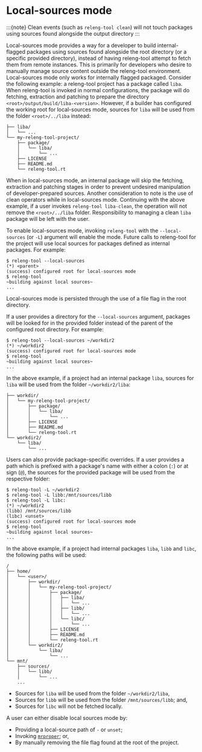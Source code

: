 # Local-sources mode

:::{note}
Clean events (such as `releng-tool clean`) will not touch packages using
sources found alongside the output directory
:::

Local-sources mode provides a way for a developer to build internal-flagged
packages using sources found alongside the root directory (or a specific
provided directory), instead of having releng-tool attempt to fetch them
from remote instances. This is primarily for developers who desire to
manually manage source content outside the releng-tool environment.
Local-sources mode only works for internally flagged packaged. Consider
the following example: a releng-tool project has a package called
`liba`. When releng-tool is invoked in normal configurations, the
package will do fetching, extraction and patching to prepare the directory
`<root>/output/build/liba-<version>`. However, if a builder has
configured the working root for local-sources mode, sources for `liba`
will be used from the folder `<root>/../liba` instead:

```
├── liba/
│   └── ...
└── my-releng-tool-project/
    ├── package/
    │   └── liba/
    │       └── ...
    ├── LICENSE
    ├── README.md
    └── releng-tool.rt
```

When in local-sources mode, an internal package will skip the fetching,
extraction and patching stages in order to prevent undesired manipulation
of developer-prepared sources. Another consideration to note is the use
of clean operators while in local-sources mode. Continuing with the above
example, if a user invokes `releng-tool liba-clean`, the operation will
not remove the `<root>/../liba` folder. Responsibility to managing a
clean `liba` package will be left with the user.

To enable local-sources mode, invoking `releng-tool` with the
`--local-sources` (or `-L`) argument will enable the mode. Future calls to
releng-tool for the project will use local sources for packages defined as
internal packages. For example:

```shell-session
$ releng-tool --local-sources
(*) <parent>
(success) configured root for local-sources mode
$ releng-tool
~building against local sources~
...
```

Local-sources mode is persisted through the use of a file flag in the root
directory.

If a user provides a directory for the `--local-sources` argument, packages
will be looked for in the provided folder instead of the parent of the
configured root directory. For example:

```shell-session
$ releng-tool --local-sources ~/workdir2
(*) ~/workdir2
(success) configured root for local-sources mode
$ releng-tool
~building against local sources~
...
```

In the above example, if a project had an internal package `liba`,
sources for `liba` will be used from the folder `~/workdir2/liba`:

```
├── workdir/
│   └── my-releng-tool-project/
│       ├── package/
│       │   └── liba/
│       │       └── ...
│       ├── LICENSE
│       ├── README.md
│       └── releng-tool.rt
└── workdir2/
    └── liba/
        └── ...
```

Users can also provide package-specific overrides. If a user provides a
path which is prefixed with a package's name with either a colon (`:`) or
at sign (`@`), the sources for the provided package will be used from
the respective folder:

```shell-session
$ releng-tool -L ~/workdir2
$ releng-tool -L libb:/mnt/sources/libb
$ releng-tool -L libc:
(*) ~/workdir2
(libb) /mnt/sources/libb
(libc) <unset>
(success) configured root for local-sources mode
$ releng-tool
~building against local sources~
...
```

In the above example, if a project had internal packages `liba`,
`libb` and `libc`, the following paths will be used:

```
/
├── home/
│   └── <user>/
│       ├── workdir/
│       │   └── my-releng-tool-project/
│       │       ├── package/
│       │       │   ├── liba/
│       │       │   │   └── ...
│       │       │   ├── libb/
│       │       │   │   └── ...
│       │       │   └── libc/
│       │       │       └── ...
│       │       ├── LICENSE
│       │       ├── README.md
│       │       └── releng-tool.rt
│       └── workdir2/
│           └── liba/
│               └── ...
└── mnt/
    ├── sources/
    │   └── libb/
    │       └── ...
    ...
```

- Sources for `liba` will be used from the folder `~/workdir2/liba`,
- Sources for `libb` will be used from the folder `/mnt/sources/libb`; and,
- Sources for `libc` will not be fetched locally.

A user can either disable local sources mode by:

- Providing a local-source path of `-` or `unset`;
- Invoking [`mrproper`](action-mrproper); or,
- By manually removing the file flag found at the root of the project.
